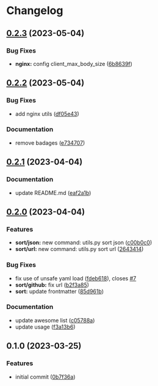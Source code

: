 # Changelog

## [0.2.3](https://github.com/liblaf/utils.py/compare/v0.2.2...v0.2.3) (2023-05-04)

### Bug Fixes

- **nginx:** config client_max_body_size ([6b8639f](https://github.com/liblaf/utils.py/commit/6b8639f1b55133c44304c32f3a04dbd960c33034))

## [0.2.2](https://github.com/liblaf/utils.py/compare/v0.2.1...v0.2.2) (2023-05-04)

### Bug Fixes

- add nginx utils ([df05e43](https://github.com/liblaf/utils.py/commit/df05e4329d8a5373cbf96b97ea1977305fecc31b))

### Documentation

- remove badages ([e734707](https://github.com/liblaf/utils.py/commit/e7347072635b078f09799ba3d87c3d51ac0e8399))

## [0.2.1](https://github.com/liblaf/utils.py/compare/v0.2.0...v0.2.1) (2023-04-04)

### Documentation

- update README.md ([eaf2a1b](https://github.com/liblaf/utils.py/commit/eaf2a1be6f93e056c4fc81c045a3a49a07c55ecc))

## [0.2.0](https://github.com/liblaf/utils.py/compare/v0.1.0...v0.2.0) (2023-04-04)

### Features

- **sort/json:** new command: utils.py sort json ([c00b0c0](https://github.com/liblaf/utils.py/commit/c00b0c0891c66419d00b8614cb943e7d64b743dc))
- **sort/url:** new command: utils.py sort url ([2643414](https://github.com/liblaf/utils.py/commit/2643414962df3a90816aea2882db1dbb173d2ed7))

### Bug Fixes

- fix use of unsafe yaml load ([fdeb618](https://github.com/liblaf/utils.py/commit/fdeb6183e122b7ca0c0d54aae89b6fd42fa4ab30)), closes [#7](https://github.com/liblaf/utils.py/issues/7)
- **sort/github:** fix url ([b2f3a85](https://github.com/liblaf/utils.py/commit/b2f3a858987e17c93ddf7b785768a6ebf801ec9b))
- **sort:** update frontmatter ([85d961b](https://github.com/liblaf/utils.py/commit/85d961b6f7710f0312ab8d1ee16929494d9c3384))

### Documentation

- update awesome list ([c05788a](https://github.com/liblaf/utils.py/commit/c05788acb075b12e5b5ee095bd87bf6076c78291))
- update usage ([f3a13b6](https://github.com/liblaf/utils.py/commit/f3a13b60e1050c57f94ce9564becd2c33b4d0e56))

## 0.1.0 (2023-03-25)

### Features

- initial commit ([0b7f36a](https://github.com/liblaf/utils.py/commit/0b7f36a0da4a117102e0631fede3d78ff8eeecba))
